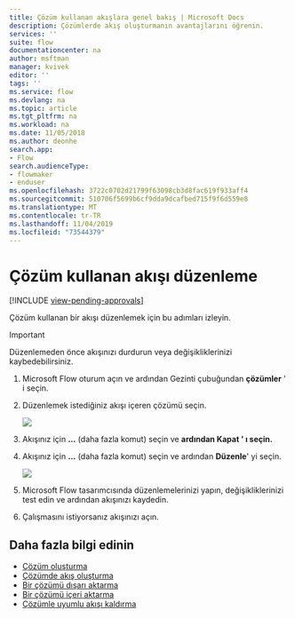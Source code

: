 ```yaml
---
title: Çözüm kullanan akışlara genel bakış | Microsoft Docs
description: Çözümlerde akış oluşturmanın avantajlarını öğrenin.
services: ''
suite: flow
documentationcenter: na
author: msftman
manager: kvivek
editor: ''
tags: ''
ms.service: flow
ms.devlang: na
ms.topic: article
ms.tgt_pltfrm: na
ms.workload: na
ms.date: 11/05/2018
ms.author: deonhe
search.app:
- Flow
search.audienceType:
- flowmaker
- enduser
ms.openlocfilehash: 3722c0702d21799f63098cb3d8fac619f933aff4
ms.sourcegitcommit: 510706f5699b6cf9dda9dcafbed715f9f6d559e8
ms.translationtype: MT
ms.contentlocale: tr-TR
ms.lasthandoff: 11/04/2019
ms.locfileid: "73544379"
---
```

# <a name="edit-a-solution-aware-flow"></a>Çözüm kullanan akışı düzenleme
[!INCLUDE [view-pending-approvals](includes/cc-rebrand.md)]

Çözüm kullanan bir akışı düzenlemek için bu adımları izleyin.

> [!IMPORTANT]
> Düzenlemeden önce akışınızı durdurun veya değişikliklerinizi kaybedebilirsiniz.

1. Microsoft Flow oturum açın ve ardından Gezinti çubuğundan **çözümler** ' i seçin.
1. Düzenlemek istediğiniz akışı içeren çözümü seçin.

   ![](./media/edit-solution-aware-flow/new-flow-inside-solution.png)

1. Akışınız için **...** (daha fazla komut) seçin ve **ardından Kapat ' ı seçin.**
1. Akışınız için **...** (daha fazla komut) seçin ve ardından **Düzenle**' yi seçin.

   ![](./media/edit-solution-aware-flow/edit-flow.png)
   
1. Microsoft Flow tasarımcısında düzenlemelerinizi yapın, değişikliklerinizi test edin ve ardından akışınızı kaydedin.
1. Çalışmasını istiyorsanız akışınızı açın.

## <a name="learn-more"></a>Daha fazla bilgi edinin

* [Çözüm oluşturma](./overview-solution-flows.md)
* [Çözümde akış oluşturma](./create-flow-solution.md)
* [Bir çözümü dışarı aktarma](./export-flow-solution.md)
* [Bir çözümü içeri aktarma](./import-flow-solution.md)
* [Çözümle uyumlu akışı kaldırma](./remove-solution-aware-flow.md)
